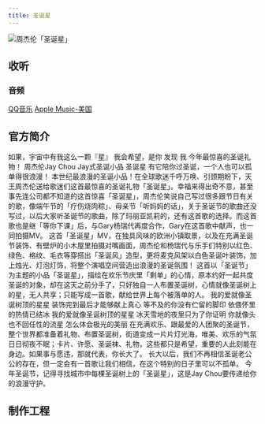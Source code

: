 ```yaml
---
title: 圣诞星
---
```

![周杰伦「圣诞星」](//public.jaychou.wiki/index/index_shengdanxing.jpeg/ys+sy "周杰伦「圣诞星」" )
## 收听
### 音频
[QQ音乐](https://y.qq.com/n/ryqq/albumDetail/001ln9YB420a7b)
[Apple Music-美国](https://music.apple.com/us/album/聖誕星-feat-楊瑞代-single/1722042209)

## 官方简介
如果，宇宙中有我这么一颗『星』 我会希望，是你 发现 我 今年最惊喜的圣诞礼物！ 周杰伦Jay Chou Jay式圣诞小品 圣诞星 有它陪你过圣诞，一个人也可以孤单得很浪漫！ 本世纪最浪漫的圣诞小品！在全球歌迷千呼万唤、引颈期盼下，天王周杰伦送给歌迷们这首最惊喜的圣诞礼物「圣诞星」。幸福来得出奇不意，甚至事先连公司都不知道的这首惊喜「圣诞星」，周杰伦笑说自己写过很多跟节日有关的歌，像端午节的「疗伤烧肉粽」、母亲节「听妈妈的话」，关于圣诞节的歌曲还没写过，以后大家听圣诞节的歌曲，除了玛丽亚凯莉的，还有这首歌的选择。而这首歌也是继「等你下课」后，与Gary杨瑞代再度合作，Gary在这首歌中献声，也一同拍摄MV。 这首「圣诞星」MV，在独具风味的欧洲小镇取景，以及在充满圣诞节装饰、有壁炉的小木屋里拍摄对嘴画面，周杰伦和杨瑞代与乐手们特别以红色、绿色、格纹、毛衣等穿搭出「圣诞风」造型，更将麦克风架以白色圣诞叶装饰，加上烛光、灯泡灯饰，将整个演唱空间营造出浪漫的圣诞氛围！ 这首以「圣诞节」为主题的小品「圣诞星」，描绘在欢乐节庆里「剩单」的心情，原本约好一起共度圣诞的对象，却在这天之前分手了，只好独自一人布置圣诞树，心情就像圣诞树上的星，无人共享；只能写成一首歌，献给世界上每个被落单的人。 我的爱就像圣诞树顶的星星 装饰完到最后才能够献上真心 等不及的你没有伫留的脚印 依偎怀里的热情已结冰 我的爱就像圣诞树顶的星星 冰天雪地的夜里只为了你证明 你就像头也不回任性的流星 怎么体会极光的美丽 在充满欢乐、跟最爱的人团聚的圣诞节，整个世界都准备着礼物、布置圣诞树，街道变成一片片灯光海，唯美、欢乐的气氛日日彻夜不眠；卡片、许愿、圣诞袜、礼物，这些都只是希望，重要的人此刻能在身边。如果事与愿违，那就代表，你长大了。 长大以后，我们不再相信圣诞老公公的存在，但一定会有一首歌让我们相信，在这个特别的日子里可以不孤单。 今年圣诞节，记得寻找城市中每棵圣诞树上的「圣诞星」，这是Jay Chou要传递给你的浪漫守护。



## 制作工程
